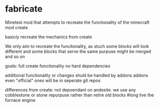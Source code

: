 # fabricate
Minetest mod that attempts to recreate the functionality of the minecraft mod create

basicly recreate the mechanics from create

We only aim to recreate the funcitonality, as stuch some blocks will look different and some blocks that serve the same purpuse might be merged and so on

goals:
	full create funcitonality
	no hard dependencies
 
additional functionality or changes shuld be handled by addons
addons even "official" ones will be in seperate git repos


differences from create:
	not depoendant on andesite. we use any cobblestone or stone
	repurpuse rather than retire old blocks	 #long live the furnace engine
